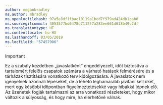 ```yaml
---
author: meganbradley
ms.author: mbradley
ms.openlocfilehash: 97a5e8df1fbac10119a1bed7f979ad424db1cab0
ms.sourcegitcommit: 4053577bd0478d711257a283ee661d618b49c2df
ms.translationtype: HT
ms.contentlocale: hu-HU
ms.lasthandoff: 03/05/2019
ms.locfileid: "57457906"
---
```

> [!IMPORTANT]
> Ez a szabály kezdetben „javaslatként” engedélyezett, időt biztosítva a tartalomért felelős csapatok számára a várható hatások felmérésére és a tárházak tisztítására vonatkozó terv kidolgozására. A javaslatok nem igényelnek azonnali lépéseket, de a lehető leghamarabb javítani kell őket, mert egy későbbi időpontban figyelmeztetésekké vagy hibákká lépnek elő. Az üzenetek fogják tartalmazni az arra vonatkozó részleteket, hogy mikor változik a súlyosság, és hogy mire, ha elérhetővé válnak.